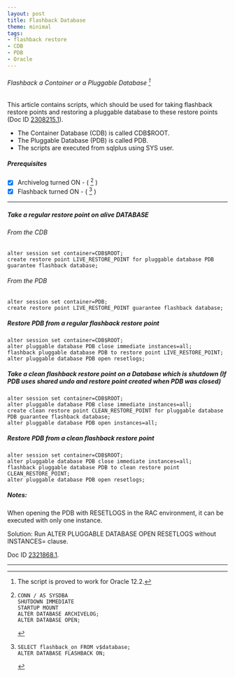 ```yaml
---
layout: post
title: Flashback Database
theme: minimal
tags:
- flashback restore
- CDB
- PDB
- Oracle
---
```


###### Flashback a Container or a Pluggable Database [^1]
[^1]: The script is proved to work for Oracle 12.2.

This article contains scripts, which should be used for taking flashback restore points and restoring a pluggable database to these restore points (Doc ID [2308215.1](https://support.oracle.com/epmos/faces/DocumentDisplay?_afrLoop=441866581127929&id=2308215.1&displayIndex=1&_afrWindowMode=0&_adf.ctrl-state=vxgtnvmef_4#FIX%23FIX)).

- The Container Database (CDB) is called CDB$ROOT.
- The Pluggable Database (PDB) is called PDB.
- The scripts are executed from sqlplus using SYS user.


##### Prerequisites
- [X] Archivelog turned ON - ( [^2] )
- [X] Flashback turned ON - ( [^3] )

[^2]:
    ```shell
    CONN / AS SYSDBA
    SHUTDOWN IMMEDIATE
    STARTUP MOUNT
    ALTER DATABASE ARCHIVELOG;
    ALTER DATABASE OPEN;
    ```

[^3]:
    ```shell
    SELECT flashback_on FROM v$database;
    ALTER DATABASE FLASHBACK ON;
    ```
---

##### Take a regular restore point on  alive DATABASE
###### From the CDB
```shell
alter session set container=CDB$ROOT;
create restore point LIVE_RESTORE_POINT for pluggable database PDB guarantee flashback database;
```
###### From the PDB
```shell
alter session set container=PDB;
create restore point LIVE_RESTORE_POINT guarantee flashback database;
```

##### Restore PDB from a regular flashback restore point
```shell
alter session set container=CDB$ROOT;
alter pluggable database PDB close immediate instances=all;
flashback pluggable database PDB to restore point LIVE_RESTORE_POINT;
alter pluggable database PDB open resetlogs;
```

##### Take a clean flashback restore point on a Database which is shutdown (If PDB uses shared undo and restore point created when PDB was closed)
```shell
alter session set container=CDB$ROOT;
alter pluggable database PDB close immediate instances=all;
create clean restore point CLEAN_RESTORE_POINT for pluggable database PDB guarantee flashback database;
alter pluggable database PDB open instances=all;
```

##### Restore PDB from a clean flashback restore point
```shell
alter session set container=CDB$ROOT;
alter pluggable database PDB close immediate instances=all;
flashback pluggable database PDB to clean restore point CLEAN_RESTORE_POINT;
alter pluggable database PDB open resetlogs;
```

##### Notes:

When opening the PDB with RESETLOGS in the RAC environment, it can be executed with only one instance.

Solution: Run ALTER PLUGGABLE DATABASE <pdb-name> OPEN RESETLOGS without INSTANCES= clause.

Doc ID [2321868.1](https://support.oracle.com/epmos/faces/DocumentDisplay?_afrLoop=443998526803943&parent=EXTERNAL_SEARCH&sourceId=PROBLEM&id=2321868.1&_afrWindowMode=0&_adf.ctrl-state=vxgtnvmef_53).

---
